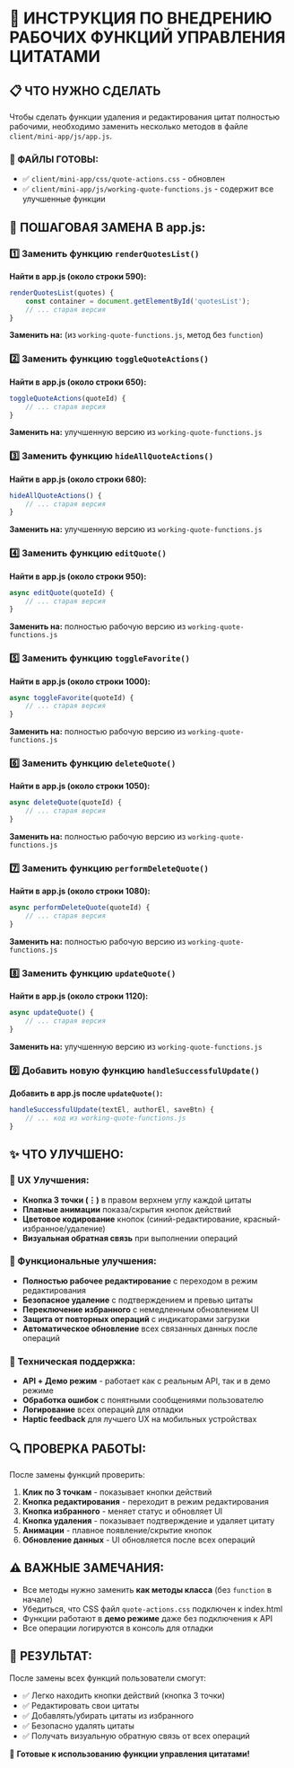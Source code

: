 # 🚀 ИНСТРУКЦИЯ ПО ВНЕДРЕНИЮ РАБОЧИХ ФУНКЦИЙ УПРАВЛЕНИЯ ЦИТАТАМИ

## 📋 ЧТО НУЖНО СДЕЛАТЬ

Чтобы сделать функции удаления и редактирования цитат полностью рабочими, необходимо заменить несколько методов в файле `client/mini-app/js/app.js`.

### 🔧 ФАЙЛЫ ГОТОВЫ:
- ✅ `client/mini-app/css/quote-actions.css` - обновлен
- ✅ `client/mini-app/js/working-quote-functions.js` - содержит все улучшенные функции

## 📝 ПОШАГОВАЯ ЗАМЕНА В app.js:

### 1️⃣ Заменить функцию `renderQuotesList()`

**Найти в app.js (около строки 590):**
```javascript
renderQuotesList(quotes) {
    const container = document.getElementById('quotesList');
    // ... старая версия
}
```

**Заменить на:** (из `working-quote-functions.js`, метод без `function`)

### 2️⃣ Заменить функцию `toggleQuoteActions()`

**Найти в app.js (около строки 650):**
```javascript
toggleQuoteActions(quoteId) {
    // ... старая версия
}
```

**Заменить на:** улучшенную версию из `working-quote-functions.js`

### 3️⃣ Заменить функцию `hideAllQuoteActions()`

**Найти в app.js (около строки 680):**
```javascript
hideAllQuoteActions() {
    // ... старая версия
}
```

**Заменить на:** улучшенную версию из `working-quote-functions.js`

### 4️⃣ Заменить функцию `editQuote()`

**Найти в app.js (около строки 950):**
```javascript
async editQuote(quoteId) {
    // ... старая версия
}
```

**Заменить на:** полностью рабочую версию из `working-quote-functions.js`

### 5️⃣ Заменить функцию `toggleFavorite()`

**Найти в app.js (около строки 1000):**
```javascript
async toggleFavorite(quoteId) {
    // ... старая версия
}
```

**Заменить на:** полностью рабочую версию из `working-quote-functions.js`

### 6️⃣ Заменить функцию `deleteQuote()`

**Найти в app.js (около строки 1050):**
```javascript
async deleteQuote(quoteId) {
    // ... старая версия
}
```

**Заменить на:** полностью рабочую версию из `working-quote-functions.js`

### 7️⃣ Заменить функцию `performDeleteQuote()`

**Найти в app.js (около строки 1080):**
```javascript
async performDeleteQuote(quoteId) {
    // ... старая версия
}
```

**Заменить на:** полностью рабочую версию из `working-quote-functions.js`

### 8️⃣ Заменить функцию `updateQuote()`

**Найти в app.js (около строки 1120):**
```javascript
async updateQuote() {
    // ... старая версия
}
```

**Заменить на:** улучшенную версию из `working-quote-functions.js`

### 9️⃣ Добавить новую функцию `handleSuccessfulUpdate()`

**Добавить в app.js после `updateQuote()`:**
```javascript
handleSuccessfulUpdate(textEl, authorEl, saveBtn) {
    // ... код из working-quote-functions.js
}
```

## ✨ ЧТО УЛУЧШЕНО:

### 🎨 UX Улучшения:
- **Кнопка 3 точки (⋮)** в правом верхнем углу каждой цитаты
- **Плавные анимации** показа/скрытия кнопок действий
- **Цветовое кодирование** кнопок (синий-редактирование, красный-избранное/удаление)
- **Визуальная обратная связь** при выполнении операций

### 🔧 Функциональные улучшения:
- **Полностью рабочее редактирование** с переходом в режим редактирования
- **Безопасное удаление** с подтверждением и превью цитаты
- **Переключение избранного** с немедленным обновлением UI
- **Защита от повторных операций** с индикаторами загрузки
- **Автоматическое обновление** всех связанных данных после операций

### 📱 Техническая поддержка:
- **API + Демо режим** - работает как с реальным API, так и в демо режиме
- **Обработка ошибок** с понятными сообщениями пользователю
- **Логирование** всех операций для отладки
- **Haptic feedback** для лучшего UX на мобильных устройствах

## 🔍 ПРОВЕРКА РАБОТЫ:

После замены функций проверить:

1. **Клик по 3 точкам** - показывает кнопки действий
2. **Кнопка редактирования** - переходит в режим редактирования
3. **Кнопка избранного** - меняет статус и обновляет UI
4. **Кнопка удаления** - показывает подтверждение и удаляет цитату
5. **Анимации** - плавное появление/скрытие кнопок
6. **Обновление данных** - UI обновляется после всех операций

## ⚠️ ВАЖНЫЕ ЗАМЕЧАНИЯ:

- Все методы нужно заменить **как методы класса** (без `function` в начале)
- Убедиться, что CSS файл `quote-actions.css` подключен к index.html
- Функции работают в **демо режиме** даже без подключения к API
- Все операции логируются в консоль для отладки

## 🎯 РЕЗУЛЬТАТ:

После замены всех функций пользователи смогут:
- ✅ Легко находить кнопки действий (кнопка 3 точки)
- ✅ Редактировать свои цитаты
- ✅ Добавлять/убирать цитаты из избранного
- ✅ Безопасно удалять цитаты
- ✅ Получать визуальную обратную связь от всех операций

🚀 **Готовые к использованию функции управления цитатами!**

